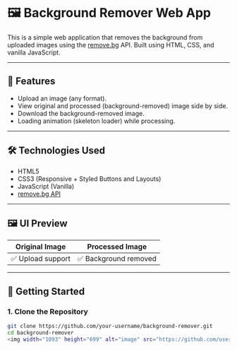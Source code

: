 # 🖼️ Background Remover Web App

This is a simple web application that removes the background from uploaded images using the [remove.bg](https://www.remove.bg/api) API. Built using HTML, CSS, and vanilla JavaScript.

---

## 🚀 Features

- Upload an image (any format).
- View original and processed (background-removed) image side by side.
- Download the background-removed image.
- Loading animation (skeleton loader) while processing.

---

## 🛠️ Technologies Used

- HTML5
- CSS3 (Responsive + Styled Buttons and Layouts)
- JavaScript (Vanilla)
- [remove.bg API](https://www.remove.bg/api)

---

## 🖼️ UI Preview

| Original Image | Processed Image |
|----------------|-----------------|
| ✅ Upload support | ✅ Background removed |

---

## 🧪 Getting Started

### 1. Clone the Repository

```bash
git clone https://github.com/your-username/background-remover.git
cd background-remover
<img width="1093" height="699" alt="image" src="https://github.com/user-attachments/assets/bda69a2b-081a-426f-a7c4-6f8c4ed1d0d2" />

